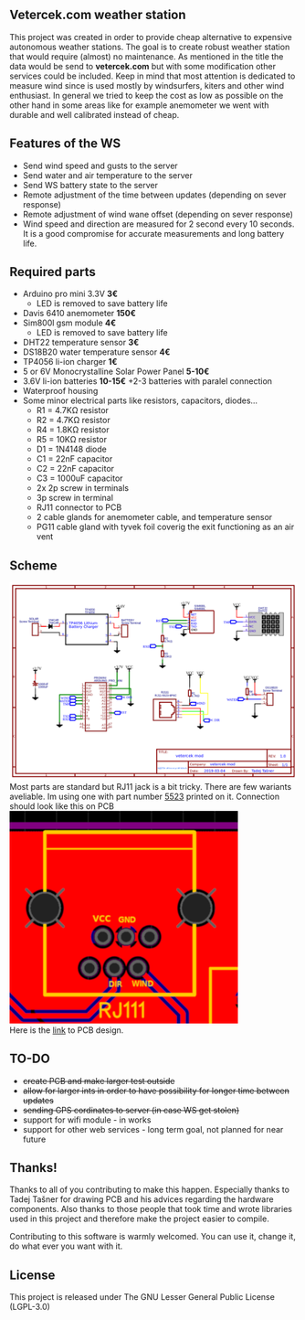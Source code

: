 ## Vetercek.com weather station
This project was created in order to provide cheap alternative to expensive autonomous weather stations. The goal is to create robust weather station that would require (almost) no maintenance. As mentioned in the title the data would be send to **vetercek.com** but with some modification other services could be included. Keep in mind that most attention is dedicated to measure wind since is used mostly by windsurfers, kiters and other wind enthusiast. In general we tried to keep the cost as low as possible on the other hand in some areas like for example anemometer we went with durable and well calibrated instead of cheap.

## Features of the WS
+ Send wind speed and gusts to the server
+ Send water and air temperature to the server
+ Send WS battery state to the server
+ Remote adjustment of the time between updates (depending on sever response)
+ Remote adjustment of wind wane offset (depending on sever response)
+ Wind speed and direction are measured for 2 second every 10 seconds. It is a good compromise for accurate measurements and long battery life.

## Required parts
+ Arduino pro mini 3.3V **3€**
  + LED is removed to save battery life
+ Davis 6410 anemometer **150€**
+ Sim800l gsm module **4€**
  + LED is removed to save battery life
+ DHT22 temperature sensor **3€**
+ DS18B20 water temperature sensor **4€**
+ TP4056 li-ion charger **1€**
+ 5 or 6V Monocrystalline Solar Power Panel **5-10€**
+ 3.6V li-ion batteries **10-15€**
  +2-3 batteries with paralel connection
+ Waterproof housing
+ Some minor electrical parts like resistors, capacitors, diodes...
  + R1 = 4.7KΩ resistor
  + R2 = 4.7KΩ resistor
  + R4 = 1.8KΩ resistor
  + R5 = 10KΩ resistor
  + D1 = 1N4148 diode
  + C1 = 22nF capacitor
  + C2 = 22nF capacitor
  + C3 = 1000uF capacitor
  + 2x 2p screw in terminals
  + 3p screw in terminal
  + RJ11 connector to PCB
  + 2 cable glands for anemometer cable, and temperature sensor
  + PG11 cable gland with tyvek foil coverig the exit functioning as an air vent


## Scheme
![Scheme](scheme.png)
Most parts are standard but RJ11 jack is a bit tricky. There are few wariants aveliable. Im using one with part number [5523](http://en.glgnet.biz/productsdetail/productId=97.html) printed on it. Connection should look like this on PCB  
![RJ11](rj11.png)  
Here is the [link](https://easyeda.com/jaka87/vetercek-mod) to PCB design.  

## TO-DO
+  ~~create PCB and make larger test outside~~
+ ~~allow for larger ints in order to have possibility for longer time between updates~~
+ ~~sending GPS cordinates to server (in case WS get stolen)~~
+ support for wifi module - in works
+ support for other web services - long term goal, not planned for near future


## Thanks!
Thanks to all of you contributing to make this happen. Especially thanks to Tadej Tašner for drawing PCB and his advices regarding the hardware components. Also thanks to those people that took time and wrote libraries used in this project and therefore make the project easier to compile.

Contributing to this software is warmly welcomed. You can use it, change it, do what ever you want with it.

## License
This project is released under
The GNU Lesser General Public License (LGPL-3.0)
